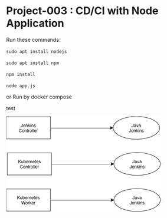 # Project-003 : CD/CI with Node Application

Run these commands:


`sudo apt install nodejs`


`sudo apt install npm`


`npm install`

`node app.js`

or Run by docker compose

test

![This is our server-setup](https://github.com/ShobhitPatkar360/cold-learning/blob/6e0af1388d59a9c8668ce14137e0e36e3e4cb38c/pic/project-003.drawio.png)

